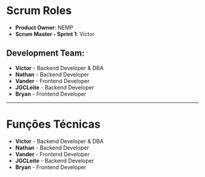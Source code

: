 # Scrum Roles

- **Product Owner**: NEMP
- **Scrum Master - Sprint 1**: Victor

## Development Team:
- **Victor** - Backend Developer & DBA
- **Nathan** - Backend Developer
- **Vander** - Frontend Developer
- **JGCLeite** - Backend Developer
- **Bryan** - Frontend Developer

---

# Funções Técnicas

- **Victor** - Backend Developer & DBA
- **Nathan** - Backend Developer
- **Vander** - Frontend Developer
- **JGCLeite** - Backend Developer
- **Bryan** - Frontend Developer